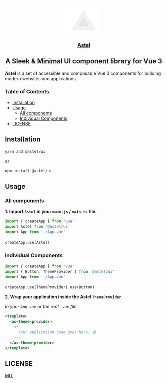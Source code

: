 <p align="center">
  <a href="https://astel.vercel.app">
    <img src="./src/public/logo-light.svg" height="96">
    <h3 align="center">Astel</h3>
  </a>
</p>

<h2 align="center">
 A Sleek & Minimal UI component library for Vue 3
</h2>

**Astel** is a set of accessible and composable Vue 3 components for building modern websites and applications.

### Table of Contents

- [Installation](#installation)
- [Usage](#usage)
  - [All components](#all-components)
  - [Individual Components](#individual-components)
- [LICENSE](#license)

## Installation

```bash
yarn add @astel/ui
```

or

```bash
npm install @astel/ui
```

## Usage

### All components

**1. Import `Astel` in your `main.js` / `main.ts` file.**

```js
import { createApp } from 'vue'
import Astel from '@astel/ui'
import App from './App.vue'

createApp.use(Astel)
```

### Individual Components

```js
import { createApp } from 'vue'
import { Button, ThemeProvider } from '@astel/ui'
import App from './App.vue'

createApp.use(ThemeProvider).use(Button)
```

**2. Wrap your application inside the Astel `ThemeProvider`.**

_In your `App.vue` or the root `.vue` file._

```html
<template>
  <as-theme-provider>
    <!--
      Your application code goes here! 😁
    -->
  </as-theme-provider>
</template>
```

## LICENSE

[MIT](./LICENSE)
